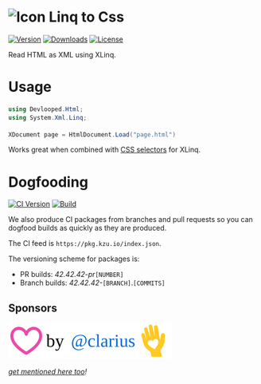![Icon](https://raw.githubusercontent.com/devlooped/html/main/assets/img/icon-32.png) Linq to Css
============

[![Version](https://img.shields.io/nuget/vpre/Devlooped.Html.svg?color=royalblue)](https://www.nuget.org/packages/Devlooped.Html)
[![Downloads](https://img.shields.io/nuget/dt/Devlooped.Html.svg?color=green)](https://www.nuget.org/packages/Devlooped.Html)
[![License](https://img.shields.io/github/license/devlooped/css.svg?color=blue)](https://github.com/devlooped/html/blob/main/license.txt)

Read HTML as XML using XLinq.

# Usage

```csharp
using Devlooped.Html;
using System.Xml.Linq;

XDocument page = HtmlDocument.Load("page.html")
```

Works great when combined with [CSS selectors](https://www.nuget.org/packages/Devlooped.Xml.Css) 
for XLinq.


# Dogfooding

[![CI Version](https://img.shields.io/endpoint?url=https://shields.kzu.io/vpre/Devlooped.Html/main&label=nuget.ci&color=brightgreen)](https://pkg.kzu.io/index.json)
[![Build](https://github.com/devlooped/html/workflows/build/badge.svg?branch=main)](https://github.com/devlooped/html/actions)

We also produce CI packages from branches and pull requests so you can dogfood builds as quickly as they are produced. 

The CI feed is `https://pkg.kzu.io/index.json`. 

The versioning scheme for packages is:

- PR builds: *42.42.42-pr*`[NUMBER]`
- Branch builds: *42.42.42-*`[BRANCH]`.`[COMMITS]`



## Sponsors

[![sponsored](https://raw.githubusercontent.com/devlooped/oss/main/assets/images/sponsors.svg)](https://github.com/sponsors/devlooped) [![clarius](https://raw.githubusercontent.com/clarius/branding/main/logo/byclarius.svg)](https://github.com/clarius)[![clarius](https://raw.githubusercontent.com/clarius/branding/main/logo/logo.svg)](https://github.com/clarius)

*[get mentioned here too](https://github.com/sponsors/devlooped)!*
